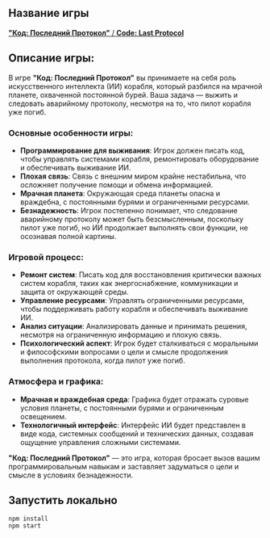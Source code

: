 
## Название игры
[**"Код: Последний Протокол"** / **Code: Last Protocol**](https://code-last-protocol.vercel.app)

## Описание игры:
В игре **"Код: Последний Протокол"** вы принимаете на себя роль искусственного интеллекта (ИИ) корабля, который разбился на мрачной планете, охваченной постоянной бурей. Ваша задача — выжить и следовать аварийному протоколу, несмотря на то, что пилот корабля уже погиб.

### Основные особенности игры:
- **Программирование для выживания**: Игрок должен писать код, чтобы управлять системами корабля, ремонтировать оборудование и обеспечивать выживание ИИ.
- **Плохая связь**: Связь с внешним миром крайне нестабильна, что осложняет получение помощи и обмена информацией.
- **Мрачная планета**: Окружающая среда планеты опасна и враждебна, с постоянными бурями и ограниченными ресурсами.
- **Безнадежность**: Игрок постепенно понимает, что следование аварийному протоколу может быть безсмысленным, поскольку пилот уже погиб, но ИИ продолжает выполнять свои функции, не осознавая полной картины.

### Игровой процесс:
- **Ремонт систем**: Писать код для восстановления критически важных систем корабля, таких как энергоснабжение, коммуникации и защита от окружающей среды.
- **Управление ресурсами**: Управлять ограниченными ресурсами, чтобы поддерживать работу корабля и обеспечивать выживание ИИ.
- **Анализ ситуации**: Анализировать данные и принимать решения, несмотря на ограниченную информацию и плохую связь.
- **Психологический аспект**: Игрок будет сталкиваться с моральными и философскими вопросами о цели и смысле продолжения выполнения протокола, когда пилот уже погиб.

### Атмосфера и графика:
- **Мрачная и враждебная среда**: Графика будет отражать суровые условия планеты, с постоянными бурями и ограниченным освещением.
- **Технологичный интерфейс**: Интерфейс ИИ будет представлен в виде кода, системных сообщений и технических данных, создавая ощущение управления сложными системами.

**"Код: Последний Протокол"** — это игра, которая бросает вызов вашим программировальным навыкам и заставляет задуматься о цели и смысле в условиях безнадежности.

## Запустить локально
	npm install
	npm start